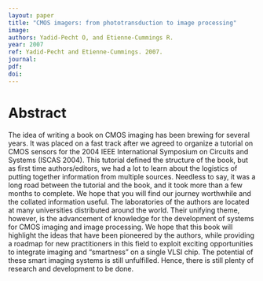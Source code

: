 ```yaml
---
layout: paper
title: "CMOS imagers: from phototransduction to image processing"
image:
authors: Yadid-Pecht O, and Etienne-Cummings R.
year: 2007
ref: Yadid-Pecht and Etienne-Cummings. 2007.
journal:
pdf:
doi:
---
```


# Abstract
The idea of writing a book on CMOS imaging has been brewing for several years. It was placed on a fast track after we agreed to organize a tutorial on CMOS sensors for the 2004 IEEE International Symposium on Circuits and Systems (ISCAS 2004). This tutorial defined the structure of the book, but as first time authors/editors, we had a lot to learn about the logistics of putting together information from multiple sources. Needless to say, it was a long road between the tutorial and the book, and it took more than a few months to complete. We hope that you will find our journey worthwhile and the collated information useful. The laboratories of the authors are located at many universities distributed around the world. Their unifying theme, however, is the advancement of knowledge for the development of systems for CMOS imaging and image processing. We hope that this book will highlight the ideas that have been pioneered by the authors, while providing a roadmap for new practitioners in this field to exploit exciting opportunities to integrate imaging and “smartness” on a single VLSI chip. The potential of these smart imaging systems is still unfulfilled. Hence, there is still plenty of research and development to be done.
